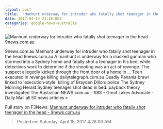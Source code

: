```yaml
---
layout: post
title:  "Manhunt underway for intruder who fatally shot teenager in the head - 9news.com.au"
date: 2017-04-14 23:28:00Z
categories: google-news-australia
---
```


![Manhunt underway for intruder who fatally shot teenager in the head - 9news.com.au](http://9network-vod-progressive.akamaized.net/media2/664969388001/2017/04/664969388001_5399154972001_5399154086001-vs.jpg)

9news.com.au Manhunt underway for intruder who fatally shot teenager in the head 9news.com.au A manhunt is underway for a masked gunman who stormed into a Sydney home and fatally shot a teenager in his bed, while detectives work to determine if the shooting was an act of revenge. The suspect allegedly kicked through the front door of a home in ... Teen executed in revenge killing dailytelegraph.com.au Deadly Panania brawl linked to 'execution-style' killing of Brayden Dillon: police The Sydney Morning Herald Sydney teenager shot dead in bed: payback theory investigated The Australian NEWS.com.au - SBS - Great Lakes Advocate - Daily Mail all 50 news articles »


Full story on F3News: [Manhunt underway for intruder who fatally shot teenager in the head - 9news.com.au](http://www.f3nws.com/n/tsdmrH)

> Posted on: Saturday, April 15, 2017 4:28:00 AM
